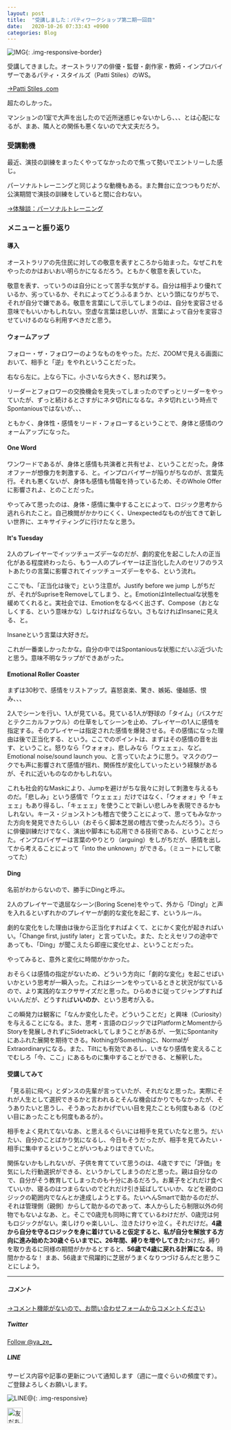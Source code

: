 ```yaml
---
layout: post
title:  "受講しました：パティワークショップ第二期一回目"
date:   2020-10-26 07:33:43 +0900
categories: Blog
---
```


![IMG]({{site.baseurl}}/img/20201026_01.jpg){: .img-responsive-border} 



受講してきました。オーストラリアの俳優・監督・劇作家・教師・インプロバイザーであるパティ・スタイルズ（Patti Stiles）のWS。

[→Patti Stiles .com](https://www.pattistiles.com/)

超たのしかった。

マンションの1室で大声を出したので近所迷惑じゃないかしら、、、とは心配になるが、まあ、隣人との関係も悪くないので大丈夫だろう。

### 受講動機

最近、演技の訓練をまったくやってなかったので焦って勢いでエントリーした感じ。

パーソナルトレーニングと同じような動機もある。また舞台に立つつもりだが、公演期間で演技の訓練をしていると間に合わない。

[→体験談：パーソナルトレーニング]({{site.baseurl}}/blog/2020/10/13/Muscle/)

### メニューと振り返り

#### 導入
オーストラリアの先住民に対しての敬意を表すところから始まった。なぜこれをやったのかはおいおい明らかになるだろう。ともかく敬意を表していた。

敬意を表す、っていうのは自分にとって苦手な気がする。自分は相手より優れているか、劣っているか、それによってどうふるまうか、という頭になりがちで、それが自分で嫌である。敬意を言葉にして示してしまうのは、自分を変容させる意味でもいいかもしれない。空虚な言葉は悲しいが、言葉によって自分を変容させていけるのなら利用すべきだと思う。

#### ウォームアップ

フォロー・ザ・フォロワーのようなものをやった。ただ、ZOOMで見える画面において、相手と「逆」をやれということだった。

右なら左に。上なら下に。小さいなら大きく、怒れば笑う。

リーダーとフォロワーの交換機会を見失ってしまったのでずっとリーダーをやっていたが、ずっと続けるとさすがにネタ切れになるな。ネタ切れという時点でSpontaniousではないが、、、

ともかく、身体性・感情をリード・フォローするということで、身体と感情のウォームアップになった。


#### One Word
ワンワードであるが、身体と感情も共演者と共有せよ、ということだった。身体オファーが想像力を刺激する、と。インプロバイザーが陥りがちなのが、言葉先行。それも悪くないが、身体も感情も情報を持っているため、そのWhole Offerに影響されよ、とのことだった。

やってみて思ったのは、身体・感情に集中することによって、ロジック思考から逃れられたこと。自己検閲がかかりにくく、Unexpectedなものが出てきて新しい世界に、エキサイティングに行けたなと思う。

#### It's Tuesday
2人のプレイヤーでイッツチューズデーなのだが、劇的変化を起こした人の正当化がある程度終わったら、もう一人のプレイヤーは正当化した人のセリフのラストあたりの言葉に影響されてイッツチューズデーをやる、という流れ。

ここでも、「正当化は後で」という注意が。Justify before we jump しがちだが、それがSupriseをRemoveしてしまう、と。EmotionはIntellectualな状態を緩めてくれると。実社会では、Emotionをなるべく出さず、Compose（おとなしくする、という意味かな）しなければならない。さもなければInsaneに見える、と。

Insaneという言葉は大好きだ。

これが一番楽しかったかな。自分の中ではSpontaniousな状態にだいぶ近づいたと思う。意味不明なラップができあがった。


#### Emotional Roller Coaster
まずは30秒で、感情をリストアップ。喜怒哀楽、驚き、嫉妬、優越感、恨み、、、

2人でシーンを行い、1人が見ている。見ている1人が野球の「タイム」（バスケだとテクニカルファウル）の仕草をしてシーンを止め、プレイヤーの1人に感情を指定する。そのプレイヤーは指定された感情を爆発させる。その感情になった理由は後で正当化する、という。ここでのポイントは、まずはその感情の音を出す、ということ。怒りなら「ウォォォ」、悲しみなら「ウェェェ」、など。Emotional noise/sound launch you、と言っていたように思う。マスクのワークでも声に影響されて感情が揺れ、関係性が変化していったという経験があるが、それに近いものなのかもしれない。

これも社会的なMaskにより、Jumpを避けがちな我々に対して刺激を与えるものだ。「悲しみ」という感情で「ウェェェ」だけではなく、「ウォォォ」や「キェェェ」もあり得るし、「キェェェ」を使うことで新しい悲しみを表現できるかもしれない。キース・ジョンストンも稽古で使うことによって、思ってもみなかった方向を発見できたらしい（おそらく脚本芝居の稽古で使ったんだろう）。さらに俳優訓練だけでなく、演出や脚本にも応用できる技術である、ということだった。インプロバイザーは言葉のやりとり（arguing）をしがちだが、感情を出してから考えることによって「into the unknown」ができる。（ミュートにして歌ってた）



#### Ding

名前がわからないので、勝手にDingと呼ぶ。

2人のプレイヤーで退屈なシーン(Boring Scene)をやって、外から「Ding!」と声を入れるといずれかのプレイヤーが劇的な変化を起こす、というルール。

劇的な変化をした理由は後から正当化すればよくて、とにかく変化が起きればいい。「Change first, justify later」と言っていた。また、たとえセリフの途中であっても、「Ding」が聞こえたら即座に変化せよ、ということだった。

やってみると、意外と変化に時間がかかった。

おそらくは感情の指定がないため、どういう方向に「劇的な変化」を起こせばいいかという思考が一瞬入った。これはシーンをやっているときと状況が似ているので、より実践的なエクササイズだと思った。ひらめきに従ってジャンプすればいいんだが、どうすれば**いいのか**、という思考が入る。

この瞬発力は観客に「なんか変化したぞ。どういうことだ」と興味（Curiosity）を与えることになる。また、思考・言語のロジックではPlatformとMomentからStoryを発展しきれずにSidetrackしてしまうことがあるが、一気にSpontanityにあふれた展開を期待できる。NothingがSomethingに、NormalがExtraordinaryになる。また、Tiltにも有効であるし、いきなり感情を変えることでむしろ「今、ここ」にあるものに集中することができる、と解釈した。




#### 受講してみて
「見る前に飛べ」とダンスの先輩が言っていたが、それだなと思った。実際にそれが人生として選択できるかと言われるとそんな機会ばかりでもなかったが、そうありたいと思うし、そうあったおかげでいい目を見たことも何度もある（ひどい目にあったことも何度もあるが）。

相手をよく見れてないなあ、と思えるぐらいには相手を見ていたなと思う。だいたい、自分のことばかり気になるし、今日もそうだったが、相手を見てみたい・相手に集中するということがいつもよりはできていた。

関係ないかもしれないが、子供を育てていて思うのは、4歳ですでに「評価」を気にした行動選択ができる、というかしてしまうのだと思った。親は自分なので、自分がそう教育してしまったのも十分にあるだろう。お菓子をどれだけ食べていいか、寝るのはつまらないのでどれだけ引き延ばしていいか、などを親のロジックの範囲内でなんとか達成しようとする。たいへんSmartで助かるのだが、それは管理側（親側）からして助かるのであって、本人からしたら制限以外の何物でもないよなあ、と。そこで0歳児も同時に育てているわけだが、0歳児は何もロジックがない。楽しけりゃ楽しいし、泣きたけりゃ泣く。それだけだ。**4歳から自分を守るロジックを身に着けていると仮定すると、私が自分を解放する方向に進み始めた30歳ぐらいまでに、26年間、縛りを増やしてきた**わけだ。縛りを取り去るに同様の期間がかかるとすると、**56歳で4歳に戻れる計算になる**。時間かかるな！ まあ、56歳まで飛躍的に芝居がうまくなりつづけるんだと思うことにしよう。

---
##### コメント
[→コメント機能がないので、お問い合わせフォームからコメントください]({{site.baseurl}}/docs/contact/)

##### Twitter

<a href="https://twitter.com/ya_ze_?ref_src=twsrc%5Etfw" class="twitter-follow-button" data-show-count="false">Follow @ya_ze_</a><script async src="https://platform.twitter.com/widgets.js" charset="utf-8"></script>


##### LINE

サービス内容や記事の更新について通知します（週に一度ぐらいの頻度です）。
ご登録よろしくお願いします。

![LINE@]({{site.baseurl}}/img/lineat.png){: .img-responsive}

<a href="https://line.me/R/ti/p/%40tqt3140x"><img height="36" border="0" alt="友だち追加" src="https://scdn.line-apps.com/n/line_add_friends/btn/ja.png"></a>
